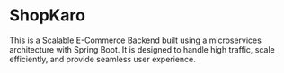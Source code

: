 # ShopKaro
This is a Scalable E-Commerce Backend built using a microservices architecture with Spring Boot. It is designed to handle high traffic, scale efficiently, and provide seamless user experience.
